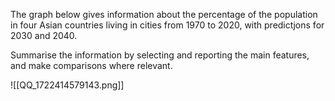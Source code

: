The graph below gives information about the percentage of the population 
in four Asian countries living in cities from 1970 to 2020, with predictjons for 
2030 and 2040. 

Summarise the information by selecting and reporting the main features, and 
make comparisons where relevant. 

![[QQ_1722414579143.png]]






